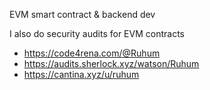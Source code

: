 
EVM smart contract & backend dev

I also do security audits for EVM contracts
- https://code4rena.com/@Ruhum
- https://audits.sherlock.xyz/watson/Ruhum
- https://cantina.xyz/u/ruhum
